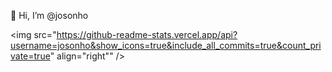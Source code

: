 👋 Hi, I’m @josonho

<img src="https://github-readme-stats.vercel.app/api?username=josonho&show_icons=true&include_all_commits=true&count_private=true" align="right"" />
